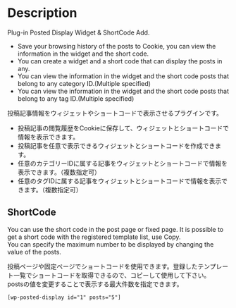 # Description
Plug-in Posted Display Widget & ShortCode Add.

* Save your browsing history of the posts to Cookie, you can view the information in the widget and the short code.
* You can create a widget and a short code that can display the posts in any.
* You can view the information in the widget and the short code posts that belong to any category ID.(Multiple specified)
* You can view the information in the widget and the short code posts that belong to any tag ID.(Multiple specified)

投稿記事情報をウィジェットやショートコードで表示させるプラグインです。

* 投稿記事の閲覧履歴をCookieに保存して、ウィジェットとショートコードで情報を表示できます。
* 投稿記事を任意で表示できるウィジェットとショートコードを作成できます。
* 任意のカテゴリーIDに属する記事をウィジェットとショートコードで情報を表示できます。（複数指定可）
* 任意のタグIDに属する記事をウィジェットとショートコードで情報を表示できます。（複数指定可）

## ShortCode
You can use the short code in the post page or fixed page. It is possible to get a short code with the registered template list, use Copy.  
You can specify the maximum number to be displayed by changing the value of the posts.

投稿ページや固定ページでショートコードを使用できます。登録したテンプレート一覧でショートコードを取得できるので、コピーして使用して下さい。  
postsの値を変更することで表示する最大件数を指定できます。

```
[wp-posted-display id="1" posts="5"]
```